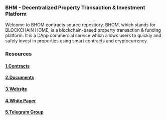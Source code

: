 

### BHM - Decentralized Property Transaction & Investment Platform
Welcome to BHOM contracts source repository. BHOM, which stands for BLOCKCHAIN HOME, is a blockchain-based property transaction & funding platform. It is a DApp commercial service which allows users to quickly and safely invest in properties using smart contracts and cryptocurrency.

### Resources
#### [1.Contracts](./contracts)
#### [2.Documents](./docs)
#### [3.Website](https://bhom.io)
#### [4.White Paper](http://bhom.io/common/BHOMwhitepaper_eng.pdf)
#### [5.Telegram Group](https://t.me/BHOMproject)





